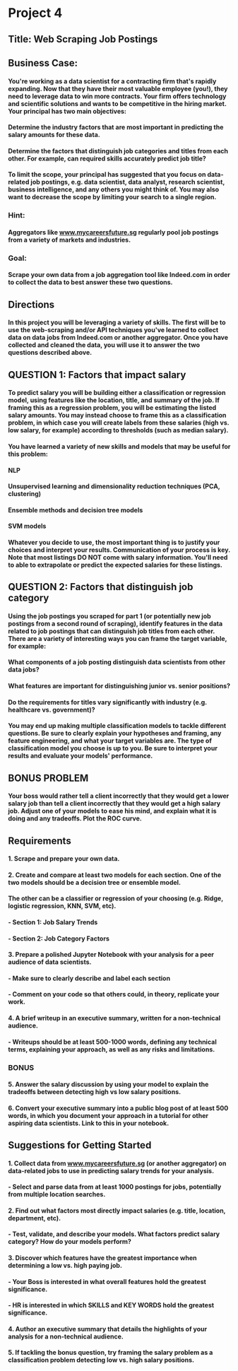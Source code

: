 # Project 4

## Title: Web Scraping Job Postings 

## Business Case:

#### You're working as a data scientist for a contracting firm that's rapidly expanding. Now that they have their most valuable employee (you!), they need to leverage data to win more contracts. Your firm offers technology and scientific solutions and wants to be competitive in the hiring market. Your principal has two main objectives:

#### Determine the industry factors that are most important in predicting the salary amounts for these data.
#### Determine the factors that distinguish job categories and titles from each other. For example, can required skills accurately predict job title?
#### To limit the scope, your principal has suggested that you focus on data-related job postings, e.g. data scientist, data analyst, research scientist, business intelligence, and any others you might think of. You may also want to decrease the scope by limiting your search to a single region.

### Hint: 
#### Aggregators like www.mycareersfuture.sg regularly pool job postings from a variety of markets and industries.

### Goal: 
#### Scrape your own data from a job aggregation tool like Indeed.com in order to collect the data to best answer these two questions.

## Directions
#### In this project you will be leveraging a variety of skills. The first will be to use the web-scraping and/or API techniques you've learned to collect data on data jobs from Indeed.com or another aggregator. Once you have collected and cleaned the data, you will use it to answer the two questions described above.


## QUESTION 1: Factors that impact salary

#### To predict salary you will be building either a classification or regression model, using features like the location, title, and summary of the job. If framing this as a regression problem, you will be estimating the listed salary amounts. You may instead choose to frame this as a classification problem, in which case you will create labels from these salaries (high vs. low salary, for example) according to thresholds (such as median salary).

#### You have learned a variety of new skills and models that may be useful for this problem:

#### NLP
#### Unsupervised learning and dimensionality reduction techniques (PCA, clustering)
#### Ensemble methods and decision tree models
#### SVM models

#### Whatever you decide to use, the most important thing is to justify your choices and interpret your results. Communication of your process is key. Note that most listings DO NOT come with salary information. You'll need to able to extrapolate or predict the expected salaries for these listings.


## QUESTION 2: Factors that distinguish job category

#### Using the job postings you scraped for part 1 (or potentially new job postings from a second round of scraping), identify features in the data related to job postings that can distinguish job titles from each other. There are a variety of interesting ways you can frame the target variable, for example:

#### What components of a job posting distinguish data scientists from other data jobs?
#### What features are important for distinguishing junior vs. senior positions?
#### Do the requirements for titles vary significantly with industry (e.g. healthcare vs. government)?

#### You may end up making multiple classification models to tackle different questions. Be sure to clearly explain your hypotheses and framing, any feature engineering, and what your target variables are. The type of classification model you choose is up to you. Be sure to interpret your results and evaluate your models' performance.


## BONUS PROBLEM
#### Your boss would rather tell a client incorrectly that they would get a lower salary job than tell a client incorrectly that they would get a high salary job. Adjust one of your models to ease his mind, and explain what it is doing and any tradeoffs. Plot the ROC curve.


## Requirements

#### 1. Scrape and prepare your own data.
#### 2. Create and compare at least two models for each section. One of the two models should be a decision tree or ensemble model. 
####    The other can be a classifier or regression of your choosing (e.g. Ridge, logistic regression, KNN, SVM, etc).
####       - Section 1: Job Salary Trends
####       - Section 2: Job Category Factors
#### 3. Prepare a polished Jupyter Notebook with your analysis for a peer audience of data scientists.
####       - Make sure to clearly describe and label each section
####       - Comment on your code so that others could, in theory, replicate your work.
#### 4. A brief writeup in an executive summary, written for a non-technical audience.
####       - Writeups should be at least 500-1000 words, defining any technical terms, explaining your approach, as well as any risks and limitations.


### BONUS
#### 5. Answer the salary discussion by using your model to explain the tradeoffs between detecting high vs low salary positions.
#### 6. Convert your executive summary into a public blog post of at least 500 words, in which you document your approach in a tutorial for other aspiring data scientists. Link to this in your notebook.


## Suggestions for Getting Started

#### 1. Collect data from www.mycareersfuture.sg (or another aggregator) on data-related jobs to use in predicting salary trends for your analysis.
####        - Select and parse data from at least 1000 postings for jobs, potentially from multiple location searches.
#### 2. Find out what factors most directly impact salaries (e.g. title, location, department, etc).
####        - Test, validate, and describe your models. What factors predict salary category? How do your models perform?
#### 3. Discover which features have the greatest importance when determining a low vs. high paying job.
####        - Your Boss is interested in what overall features hold the greatest significance.
####        - HR is interested in which SKILLS and KEY WORDS hold the greatest significance.
#### 4. Author an executive summary that details the highlights of your analysis for a non-technical audience.
#### 5. If tackling the bonus question, try framing the salary problem as a classification problem detecting low vs. high salary positions.


